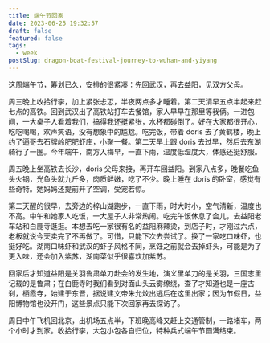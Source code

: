 ```yaml
---
title: 端午节回家
date: 2023-06-25 19:32:57
draft: false
featured: false
tags:
  - week
postSlug: dragon-boat-festival-journey-to-wuhan-and-yiyang
---
```


这周端午节，筹划已久，安排的很紧凑：先回武汉，再去益阳，见双方父母。

周三晚上收拾行李，加上紧张忐忑，半夜两点多才睡着。第二天清早五点半起来赶七点的高铁。回到武汉出了高铁站打车去餐馆，家人早早在那里等我俩。一进包间，一大桌子人看着我们，搞得我还挺紧张，水杯都碰倒了。好在大家都很开心，吃吃喝喝，欢声笑语，没有想象中的尴尬。吃完饭，带着 doris 去了黄鹤楼，晚上约了逼哥去石牌岭肥肥虾庄，小聚一餐。第二天早上跟 doris 去过早，然后去东湖骑行了一圈。今年端午，南方入梅早，一直下雨，温度低湿度大，体感还挺舒服。

周五晚上坐高铁去长沙，doris 父母来接，再开车回益阳。到家八点多，晚餐吃鱼头火锅，光鱼头就九斤多，肉质鲜嫩，吃了不少。晚上睡在 doris 的卧室，感觉有些奇特。她妈妈还提前开了空调，受宠若惊。

第二天醒的很早，去旁边的梓山湖跑步，一直下雨，时大时小，空气清新，温度也不高。中午和她家人吃饭，一大屋子人非常热闹。吃完午饭休息了会儿，去益阳老车站和白鹿寺逛逛。本想去吃一家很有名的益阳麻辣烫，到店子时，才刚过六点，老板就说今天卖完了不再做了。可惜，只能下次去尝试了。换了一家吃口味虾，也挺好吃。湖南口味虾和武汉的虾子风格不同，烹饪之前就会去掉虾头，可能是为了更入味，还会加入紫苏，湖南菜似乎很喜欢加紫苏。

回家后才知道益阳是关羽鲁肃单刀赴会的发生地，演义里单刀的是关羽，三国志里记载的是鲁肃；在白鹿寺时我们看到对面山头云雾缭绕，查了才知道也是一座古刹，栖霞寺，始建于东晋，据说建文帝朱允炆出逃后在这里出家；因为节假日，益阳博物馆也没开门，这些景点只能下次回家再去探访了。

周日中午飞机回北京，出机场五点半，下班晚高峰又赶上交通管制，一路堵车，两个小时才到家。收拾行李，大包小包各自归位，特种兵式端午节圆满结束。

